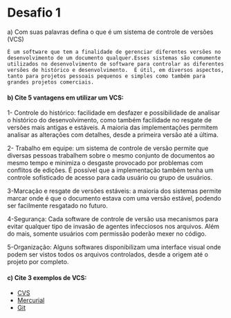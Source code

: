 # Desafio 1

a) Com suas palavras defina o que é um sistema de controle de versões (VCS)

    É um software que tem a finalidade de gerenciar diferentes versões no desenvolvimento de um documento qualquer.Esses sistemas são comumente utilizados no desenvolvimento de software para controlar as diferentes versões de histórico e desenvolvimento.  É útil, em diversos aspectos, tanto para projetos pessoais pequenos e simples como também para grandes projetos comerciais.

#### b) Cite 5 vantagens em utilizar um VCS:

1- 
Controle do histórico: facilidade em desfazer e possibilidade de analisar o histórico do desenvolvimento, como também facilidade no resgate de versões mais antigas e estáveis. A maioria das implementações permitem analisar as alterações com detalhes, desde a primeira versão até a última.

2-
Trabalho em equipe: um sistema de controle de versão permite que diversas pessoas trabalhem sobre o mesmo conjunto de documentos ao mesmo tempo e minimiza o desgaste provocado por problemas com conflitos de edições. É possível que a implementação também tenha um controle sofisticado de acesso para cada usuário ou grupo de usuários.

3-Marcação e resgate de versões estáveis: a maioria dos sistemas permite marcar onde é que o documento estava com uma versão estável, podendo ser facilmente resgatado no futuro.

4-Segurança: Cada software de controle de versão usa mecanismos para evitar qualquer tipo de invasão de agentes infecciosos nos arquivos. Além do mais, somente usuários com permissão poderão mexer no código.

5-Organização: Alguns softwares disponibilizam uma interface visual onde podem ser vistos todos os arquivos controlados, desde a origem até o projeto por completo.

#### c) Cite 3 exemplos de VCS: 

 - [CVS](https://www.nongnu.org/cvs/) 
 - [Mercurial](https://pythonhosted.org/sc.dev.core/vcs/mercurial.html)
 - [Git](https://git-scm.com)
